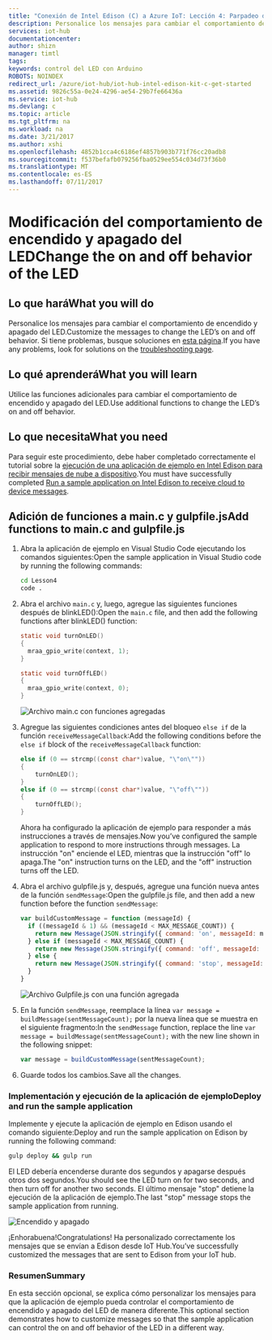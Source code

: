 ```yaml
---
title: "Conexión de Intel Edison (C) a Azure IoT: Lección 4: Parpadeo del LED | Microsoft Docs"
description: Personalice los mensajes para cambiar el comportamiento de encendido y apagado del LED.
services: iot-hub
documentationcenter: 
author: shizn
manager: timtl
tags: 
keywords: control del LED con Arduino
ROBOTS: NOINDEX
redirect_url: /azure/iot-hub/iot-hub-intel-edison-kit-c-get-started
ms.assetid: 9826c55a-0e24-4296-ae54-29b7fe66436a
ms.service: iot-hub
ms.devlang: c
ms.topic: article
ms.tgt_pltfrm: na
ms.workload: na
ms.date: 3/21/2017
ms.author: xshi
ms.openlocfilehash: 4852b1cca4c6186ef4857b903b771f76cc20adb8
ms.sourcegitcommit: f537befafb079256fba0529ee554c034d73f36b0
ms.translationtype: MT
ms.contentlocale: es-ES
ms.lasthandoff: 07/11/2017
---
```

# <a name="change-the-on-and-off-behavior-of-the-led"></a><span data-ttu-id="f5a6d-104">Modificación del comportamiento de encendido y apagado del LED</span><span class="sxs-lookup"><span data-stu-id="f5a6d-104">Change the on and off behavior of the LED</span></span>
## <a name="what-you-will-do"></a><span data-ttu-id="f5a6d-105">Lo que hará</span><span class="sxs-lookup"><span data-stu-id="f5a6d-105">What you will do</span></span>
<span data-ttu-id="f5a6d-106">Personalice los mensajes para cambiar el comportamiento de encendido y apagado del LED.</span><span class="sxs-lookup"><span data-stu-id="f5a6d-106">Customize the messages to change the LED’s on and off behavior.</span></span> <span data-ttu-id="f5a6d-107">Si tiene problemas, busque soluciones en [esta página][troubleshooting].</span><span class="sxs-lookup"><span data-stu-id="f5a6d-107">If you have any problems, look for solutions on the [troubleshooting page][troubleshooting].</span></span>

## <a name="what-you-will-learn"></a><span data-ttu-id="f5a6d-108">Lo qué aprenderá</span><span class="sxs-lookup"><span data-stu-id="f5a6d-108">What you will learn</span></span>
<span data-ttu-id="f5a6d-109">Utilice las funciones adicionales para cambiar el comportamiento de encendido y apagado del LED.</span><span class="sxs-lookup"><span data-stu-id="f5a6d-109">Use additional functions to change the LED’s on and off behavior.</span></span>

## <a name="what-you-need"></a><span data-ttu-id="f5a6d-110">Lo que necesita</span><span class="sxs-lookup"><span data-stu-id="f5a6d-110">What you need</span></span>
<span data-ttu-id="f5a6d-111">Para seguir este procedimiento, debe haber completado correctamente el tutorial sobre la [ejecución de una aplicación de ejemplo en Intel Edison para recibir mensajes de nube a dispositivo][receive-cloud-to-device-messages].</span><span class="sxs-lookup"><span data-stu-id="f5a6d-111">You must have successfully completed [Run a sample application on Intel Edison to receive cloud to device messages][receive-cloud-to-device-messages].</span></span>

## <a name="add-functions-to-mainc-and-gulpfilejs"></a><span data-ttu-id="f5a6d-112">Adición de funciones a main.c y gulpfile.js</span><span class="sxs-lookup"><span data-stu-id="f5a6d-112">Add functions to main.c and gulpfile.js</span></span>
1. <span data-ttu-id="f5a6d-113">Abra la aplicación de ejemplo en Visual Studio Code ejecutando los comandos siguientes:</span><span class="sxs-lookup"><span data-stu-id="f5a6d-113">Open the sample application in Visual Studio code by running the following commands:</span></span>

   ```bash
   cd Lesson4
   code .
   ```
2. <span data-ttu-id="f5a6d-114">Abra el archivo `main.c` y, luego, agregue las siguientes funciones después de blinkLED():</span><span class="sxs-lookup"><span data-stu-id="f5a6d-114">Open the `main.c` file, and then add the following functions after blinkLED() function:</span></span>

   ```c
   static void turnOnLED()
   {
     mraa_gpio_write(context, 1);
   }

   static void turnOffLED()
   {
     mraa_gpio_write(context, 0);
   }
   ```

   ![Archivo main.c con funciones agregadas](media/iot-hub-intel-edison-lessons/lesson4/updated_app_c.png)

3. <span data-ttu-id="f5a6d-116">Agregue las siguientes condiciones antes del bloqueo `else if` de la función `receiveMessageCallback`:</span><span class="sxs-lookup"><span data-stu-id="f5a6d-116">Add the following conditions before the `else if` block of the `receiveMessageCallback` function:</span></span>

   ```c
   else if (0 == strcmp((const char*)value, "\"on\""))
   {
       turnOnLED();
   }
   else if (0 == strcmp((const char*)value, "\"off\""))
   {
       turnOffLED();
   }
   ```

   <span data-ttu-id="f5a6d-117">Ahora ha configurado la aplicación de ejemplo para responder a más instrucciones a través de mensajes.</span><span class="sxs-lookup"><span data-stu-id="f5a6d-117">Now you’ve configured the sample application to respond to more instructions through messages.</span></span> <span data-ttu-id="f5a6d-118">La instrucción "on" enciende el LED, mientras que la instrucción "off" lo apaga.</span><span class="sxs-lookup"><span data-stu-id="f5a6d-118">The "on" instruction turns on the LED, and the "off" instruction turns off the LED.</span></span>
4. <span data-ttu-id="f5a6d-119">Abra el archivo gulpfile.js y, después, agregue una función nueva antes de la función `sendMessage`:</span><span class="sxs-lookup"><span data-stu-id="f5a6d-119">Open the gulpfile.js file, and then add a new function before the function `sendMessage`:</span></span>

   ```javascript
   var buildCustomMessage = function (messageId) {
     if ((messageId & 1) && (messageId < MAX_MESSAGE_COUNT)) {
       return new Message(JSON.stringify({ command: 'on', messageId: messageId }));
     } else if (messageId < MAX_MESSAGE_COUNT) {
       return new Message(JSON.stringify({ command: 'off', messageId: messageId }));
     } else {
       return new Message(JSON.stringify({ command: 'stop', messageId: messageId }));
     }
   }
   ```

   ![Archivo Gulpfile.js con una función agregada][gulpfile]
5. <span data-ttu-id="f5a6d-121">En la función `sendMessage`, reemplace la línea `var message = buildMessage(sentMessageCount);` por la nueva línea que se muestra en el siguiente fragmento:</span><span class="sxs-lookup"><span data-stu-id="f5a6d-121">In the `sendMessage` function, replace the line `var message = buildMessage(sentMessageCount);` with the new line shown in the following snippet:</span></span>

   ```javascript
   var message = buildCustomMessage(sentMessageCount);
   ```
6. <span data-ttu-id="f5a6d-122">Guarde todos los cambios.</span><span class="sxs-lookup"><span data-stu-id="f5a6d-122">Save all the changes.</span></span>

### <a name="deploy-and-run-the-sample-application"></a><span data-ttu-id="f5a6d-123">Implementación y ejecución de la aplicación de ejemplo</span><span class="sxs-lookup"><span data-stu-id="f5a6d-123">Deploy and run the sample application</span></span>
<span data-ttu-id="f5a6d-124">Implemente y ejecute la aplicación de ejemplo en Edison usando el comando siguiente:</span><span class="sxs-lookup"><span data-stu-id="f5a6d-124">Deploy and run the sample application on Edison by running the following command:</span></span>

```bash
gulp deploy && gulp run
```

<span data-ttu-id="f5a6d-125">El LED debería encenderse durante dos segundos y apagarse después otros dos segundos.</span><span class="sxs-lookup"><span data-stu-id="f5a6d-125">You should see the LED turn on for two seconds, and then turn off for another two seconds.</span></span> <span data-ttu-id="f5a6d-126">El último mensaje "stop" detiene la ejecución de la aplicación de ejemplo.</span><span class="sxs-lookup"><span data-stu-id="f5a6d-126">The last "stop" message stops the sample application from running.</span></span>

![Encendido y apagado][on-and-off]

<span data-ttu-id="f5a6d-128">¡Enhorabuena!</span><span class="sxs-lookup"><span data-stu-id="f5a6d-128">Congratulations!</span></span> <span data-ttu-id="f5a6d-129">Ha personalizado correctamente los mensajes que se envían a Edison desde IoT Hub.</span><span class="sxs-lookup"><span data-stu-id="f5a6d-129">You’ve successfully customized the messages that are sent to Edison from your IoT hub.</span></span>

### <a name="summary"></a><span data-ttu-id="f5a6d-130">Resumen</span><span class="sxs-lookup"><span data-stu-id="f5a6d-130">Summary</span></span>
<span data-ttu-id="f5a6d-131">En esta sección opcional, se explica cómo personalizar los mensajes para que la aplicación de ejemplo pueda controlar el comportamiento de encendido y apagado del LED de manera diferente.</span><span class="sxs-lookup"><span data-stu-id="f5a6d-131">This optional section demonstrates how to customize messages so that the sample application can control the on and off behavior of the LED in a different way.</span></span>

<!-- Images and links -->

[troubleshooting]: iot-hub-intel-edison-kit-c-troubleshooting.md
[receive-cloud-to-device-messages]: iot-hub-intel-edison-kit-c-lesson4-send-cloud-to-device-messages.md
[gulpfile]: media/iot-hub-intel-edison-lessons/lesson4/updated_gulpfile_c.png
[on-and-off]: media/iot-hub-intel-edison-lessons/lesson4/gulp_on_and_off_c.png
